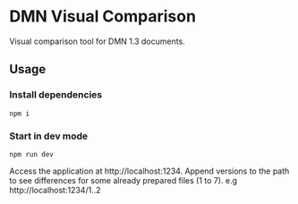 # DMN Visual Comparison

Visual comparison tool for DMN 1.3 documents.

## Usage

### Install dependencies

```
npm i
```

### Start in dev mode

```
npm run dev
```

Access the application at http://localhost:1234. Append versions to the path to see differences for some already prepared files (1 to 7). e.g http://localhost:1234/1..2

